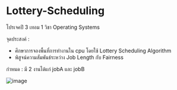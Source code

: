 # Lottery-Scheduling
โปรเจคปี 3 เทอม 1 วิชา Operating Systems

จุดประสงค์ : 
- ศึกษาการจองพื้นที่การทำงานใน cpu โดยใช้ Lottery Scheduling Algorithm
- พิสูจน์ความสัมพันธ์ระหว่าง Job Length กับ Fairness

กำหนด : มี 2 งานได้แก่ jobA และ jobB

![image](https://github.com/jameVee/Lottery-Scheduling/issues/1#issue-1725163552)

